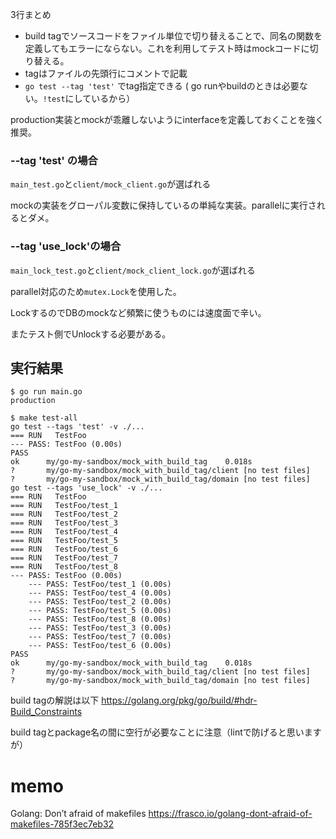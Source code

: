 3行まとめ
- build tagでソースコードをファイル単位で切り替えることで、同名の関数を定義してもエラーにならない。これを利用してテスト時はmockコードに切り替える。
- tagはファイルの先頭行にコメントで記載
- `go test --tag 'test'` でtag指定できる ( go runやbuildのときは必要ない。`!test`にしているから）

production実装とmockが乖離しないようにinterfaceを定義しておくことを強く推奨。

###  --tag 'test' の場合
`main_test.go`と`client/mock_client.go`が選ばれる

mockの実装をグローパル変数に保持しているの単純な実装。parallelに実行されるとダメ。

### --tag 'use_lock'の場合
`main_lock_test.go`と`client/mock_client_lock.go`が選ばれる

parallel対応のため`mutex.Lock`を使用した。

LockするのでDBのmockなど頻繁に使うものには速度面で辛い。

またテスト側でUnlockする必要がある。

## 実行結果
```console
$ go run main.go
production

$ make test-all
go test --tags 'test' -v ./...
=== RUN   TestFoo
--- PASS: TestFoo (0.00s)
PASS
ok  	my/go-my-sandbox/mock_with_build_tag	0.018s
?   	my/go-my-sandbox/mock_with_build_tag/client	[no test files]
?   	my/go-my-sandbox/mock_with_build_tag/domain	[no test files]
go test --tags 'use_lock' -v ./...
=== RUN   TestFoo
=== RUN   TestFoo/test_1
=== RUN   TestFoo/test_2
=== RUN   TestFoo/test_3
=== RUN   TestFoo/test_4
=== RUN   TestFoo/test_5
=== RUN   TestFoo/test_6
=== RUN   TestFoo/test_7
=== RUN   TestFoo/test_8
--- PASS: TestFoo (0.00s)
    --- PASS: TestFoo/test_1 (0.00s)
    --- PASS: TestFoo/test_4 (0.00s)
    --- PASS: TestFoo/test_2 (0.00s)
    --- PASS: TestFoo/test_5 (0.00s)
    --- PASS: TestFoo/test_8 (0.00s)
    --- PASS: TestFoo/test_3 (0.00s)
    --- PASS: TestFoo/test_7 (0.00s)
    --- PASS: TestFoo/test_6 (0.00s)
PASS
ok  	my/go-my-sandbox/mock_with_build_tag	0.018s
?   	my/go-my-sandbox/mock_with_build_tag/client	[no test files]
?   	my/go-my-sandbox/mock_with_build_tag/domain	[no test files]
```

build tagの解説は以下
https://golang.org/pkg/go/build/#hdr-Build_Constraints

build tagとpackage名の間に空行が必要なことに注意（lintで防げると思いますが）

# memo

Golang: Don’t afraid of makefiles
https://frasco.io/golang-dont-afraid-of-makefiles-785f3ec7eb32
